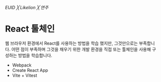 ###### EUID ╳ Likelion ╳ 연주

# React 툴체인

웹 브라우저 환경에서 React를 사용하는 방법을 학습 했지만, 그것만으로는 부족합니다.
어떤 점이 부족하며 그것을 채우기 위한 개발 환경을 직접 또는 툴체인을 사용해 구성하는 방법을 학습합니다.

- Webpack
- Create React App
- Vite + Vitest

